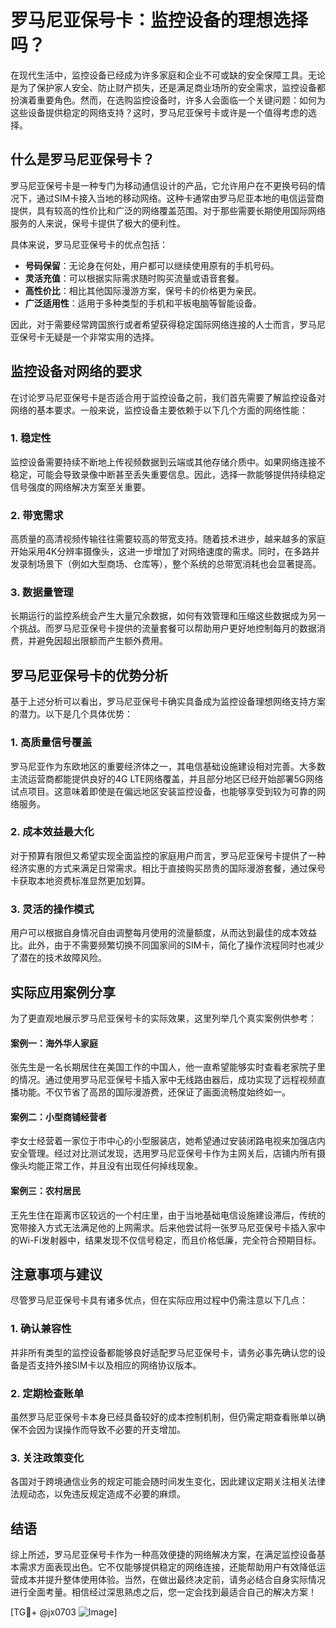 # 罗马尼亚保号卡：监控设备的理想选择吗？

在现代生活中，监控设备已经成为许多家庭和企业不可或缺的安全保障工具。无论是为了保护家人安全、防止财产损失，还是满足商业场所的安全需求，监控设备都扮演着重要角色。然而，在选购监控设备时，许多人会面临一个关键问题：如何为这些设备提供稳定的网络支持？这时，罗马尼亚保号卡或许是一个值得考虑的选择。

## 什么是罗马尼亚保号卡？

罗马尼亚保号卡是一种专门为移动通信设计的产品，它允许用户在不更换号码的情况下，通过SIM卡接入当地的移动网络。这种卡通常由罗马尼亚本地的电信运营商提供，具有较高的性价比和广泛的网络覆盖范围。对于那些需要长期使用国际网络服务的人来说，保号卡提供了极大的便利性。

具体来说，罗马尼亚保号卡的优点包括：

- **号码保留**：无论身在何处，用户都可以继续使用原有的手机号码。
- **灵活充值**：可以根据实际需求随时购买流量或语音套餐。
- **高性价比**：相比其他国际漫游方案，保号卡的价格更为亲民。
- **广泛适用性**：适用于多种类型的手机和平板电脑等智能设备。

因此，对于需要经常跨国旅行或者希望获得稳定国际网络连接的人士而言，罗马尼亚保号卡无疑是一个非常实用的选择。

## 监控设备对网络的要求

在讨论罗马尼亚保号卡是否适合用于监控设备之前，我们首先需要了解监控设备对网络的基本要求。一般来说，监控设备主要依赖于以下几个方面的网络性能：

### 1. 稳定性
监控设备需要持续不断地上传视频数据到云端或其他存储介质中。如果网络连接不稳定，可能会导致录像中断甚至丢失重要信息。因此，选择一款能够提供持续稳定信号强度的网络解决方案至关重要。

### 2. 带宽需求
高质量的高清视频传输往往需要较高的带宽支持。随着技术进步，越来越多的家庭开始采用4K分辨率摄像头，这进一步增加了对网络速度的需求。同时，在多路并发录制场景下（例如大型商场、仓库等），整个系统的总带宽消耗也会显著提高。

### 3. 数据量管理
长期运行的监控系统会产生大量冗余数据，如何有效管理和压缩这些数据成为另一个挑战。而罗马尼亚保号卡提供的流量套餐可以帮助用户更好地控制每月的数据消费，并避免因超出限额而产生额外费用。

## 罗马尼亚保号卡的优势分析

基于上述分析可以看出，罗马尼亚保号卡确实具备成为监控设备理想网络支持方案的潜力。以下是几个具体优势：

### 1. 高质量信号覆盖
罗马尼亚作为东欧地区的重要经济体之一，其电信基础设施建设相对完善。大多数主流运营商都能提供良好的4G LTE网络覆盖，并且部分地区已经开始部署5G网络试点项目。这意味着即使是在偏远地区安装监控设备，也能够享受到较为可靠的网络服务。

### 2. 成本效益最大化
对于预算有限但又希望实现全面监控的家庭用户而言，罗马尼亚保号卡提供了一种经济实惠的方式来满足日常需求。相比于直接购买昂贵的国际漫游套餐，通过保号卡获取本地资费标准显然更加划算。

### 3. 灵活的操作模式
用户可以根据自身情况自由调整每月使用的流量额度，从而达到最佳的成本效益比。此外，由于不需要频繁切换不同国家间的SIM卡，简化了操作流程同时也减少了潜在的技术故障风险。

## 实际应用案例分享

为了更直观地展示罗马尼亚保号卡的实际效果，这里列举几个真实案例供参考：

#### 案例一：海外华人家庭
张先生是一名长期居住在美国工作的中国人，他一直希望能够实时查看老家院子里的情况。通过使用罗马尼亚保号卡插入家中无线路由器后，成功实现了远程视频直播功能。不仅节省了高昂的国际漫游费，还保证了画面流畅度始终如一。

#### 案例二：小型商铺经营者
李女士经营着一家位于市中心的小型服装店，她希望通过安装闭路电视来加强店内安全管理。经过对比测试发现，选用罗马尼亚保号卡作为主网关后，店铺内所有摄像头均能正常工作，并且没有出现任何掉线现象。

#### 案例三：农村居民
王先生住在距离市区较远的一个村庄里，由于当地基础电信设施建设滞后，传统的宽带接入方式无法满足他的上网需求。后来他尝试将一张罗马尼亚保号卡插入家中的Wi-Fi发射器中，结果发现不仅信号稳定，而且价格低廉，完全符合预期目标。

## 注意事项与建议

尽管罗马尼亚保号卡具有诸多优点，但在实际应用过程中仍需注意以下几点：

### 1. 确认兼容性
并非所有类型的监控设备都能够良好适配罗马尼亚保号卡，请务必事先确认您的设备是否支持外接SIM卡以及相应的网络协议版本。

### 2. 定期检查账单
虽然罗马尼亚保号卡本身已经具备较好的成本控制机制，但仍需定期查看账单以确保不会因为误操作而导致不必要的开支增加。

### 3. 关注政策变化
各国对于跨境通信业务的规定可能会随时间发生变化，因此建议定期关注相关法律法规动态，以免违反规定造成不必要的麻烦。

## 结语

综上所述，罗马尼亚保号卡作为一种高效便捷的网络解决方案，在满足监控设备基本需求方面表现出色。它不仅能够提供稳定的网络连接，还能帮助用户有效降低运营成本并提升整体使用体验。当然，在做出最终决定前，请务必结合自身实际情况进行全面考量。相信经过深思熟虑之后，您一定会找到最适合自己的解决方案！

[TG💪+ @jx0703 ![Image](https://github.com/user-attachments/assets/dbca1d08-cadb-493c-b0ec-ad6f7a83f270)]